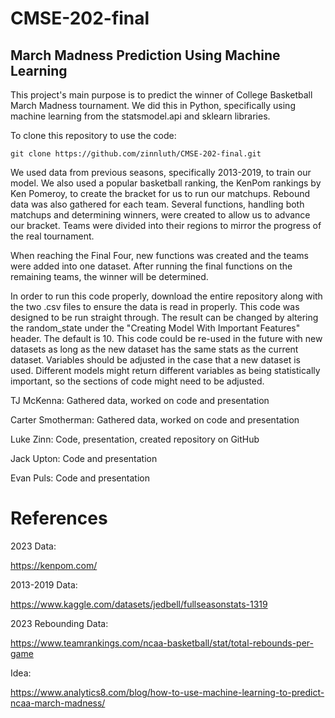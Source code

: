 # CMSE-202-final
## March Madness Prediction Using Machine Learning

This project's main purpose is to predict the winner of College Basketball March Madness tournament. We did this in Python, specifically using machine learning from the statsmodel.api and sklearn libraries.

To clone this repository to use the code:

```git clone https://github.com/zinnluth/CMSE-202-final.git```

We used data from previous seasons, specifically 2013-2019, to train our model. We also used a popular basketball ranking, the KenPom rankings by Ken Pomeroy, to create the bracket for us to run our matchups. Rebound data was also gathered for each team. Several functions, handling both matchups and determining winners, were created to allow us to advance our bracket. Teams were divided into their regions to mirror the progress of the real tournament.

When reaching the Final Four, new functions was created and the teams were added into one dataset. After running the final functions on the remaining teams, the winner will be determined.

In order to run this code properly, download the entire repository along with the two .csv files to ensure the data is read in properly. This code was designed to be run straight through. The result can be changed by altering the random_state under the "Creating Model With Important Features" header. The default is 10. This code could be re-used in the future with new datasets as long as the new dataset has the same stats as the current dataset. Variables should be adjusted in the case that a new dataset is used. Different models might return different variables as being statistically important, so the sections of code might need to be adjusted.

TJ McKenna: Gathered data, worked on code and presentation

Carter Smotherman: Gathered data, worked on code and presentation

Luke Zinn: Code, presentation, created repository on GitHub

Jack Upton: Code and presentation

Evan Puls: Code and presentation


# References

2023 Data:

https://kenpom.com/

2013-2019 Data:

https://www.kaggle.com/datasets/jedbell/fullseasonstats-1319

2023 Rebounding Data:

https://www.teamrankings.com/ncaa-basketball/stat/total-rebounds-per-game

Idea: 

https://www.analytics8.com/blog/how-to-use-machine-learning-to-predict-ncaa-march-madness/


```python

```
